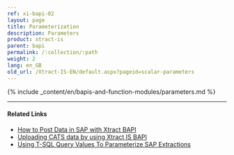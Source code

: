 ```yaml
---
ref: xi-bapi-02
layout: page
title: Parameterization
description: Parameters
product: xtract-is
parent: bapi
permalink: /:collection/:path
weight: 2
lang: en_GB
old_url: /Xtract-IS-EN/default.aspx?pageid=scalar-parameters
---
```


{% include _content/en/bapis-and-function-modules/parameters.md %}

*****
#### Related Links
- [How to Post Data in SAP with Xtract BAPI](https://kb.theobald-software.com/bapis/xtract-is-how-to-post-data-in-sap)
- [Uploading CATS data by using Xtract IS BAPI](https://kb.theobald-software.com/bapis/xtract-is-uploading-cats-data)
- [Using T-SQL Query Values To Parameterize SAP Extractions](https://kb.theobald-software.com/xtract-is/Using-T-SQL-query-values-to-parameterize-SAP-extractions)